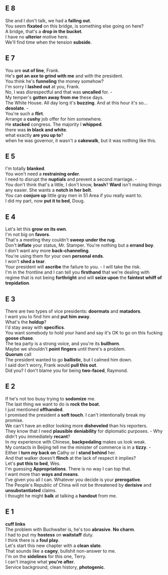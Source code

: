 
## E 8 
She and I don't talk, we had a **falling out**.  
You seem **fixated** on this bridge, is something else going on here?  
A bridge, that's a **drop in the bucket**.  
I have no **ulterior** motive here.  
We'll find time when the tension **subside**.  

## E 7  
You are **out of line**, Frank.  
He's **got an axe to grind with me** and with the president.   
You think he's **funneling** the money somehow?  
I'm sorry I **lashed out** at you, Frank.  
No, I was disrespectful and that was **uncalled** for. -  
My temper's **gotten away from me** these days.  
The White House. All day long it's **buzzing**. And at this hour it's so... **desolate**. -  
You're such a **flirt**.  
Arrange a **cushy** job offer for him somewhere.  
He **stacked** congress. The majority I **whipped**.  
there was **in black and white**.  
what exactly **are you up to**?  
when he was governor, it wasn't a **cakewalk**, but it was nothing like this.  


## E 5 
I'm totally **blanked**.  
You won't need a **restraining order**.  
I need to disrupt the **nuptials** and prevent a second marriage. -  
You don't think that's a little, I don't know, **brash**? 
**Ward** isn't making things any easier. She wants a **notch in her belt**.  
You can **conjure up** little gray men in 51 Area if you really want to.  
I did my part, now **put it to bed**, Doug.  

## E 4 

Let's let this **grow on its own**.  
I'm not big on **favors**.  
That's a meeting they couldn't **sweep under the rug**.  
Don't **inflate** your status, Mr. Stamper. You're nothing but a **errand boy**.  
I don't want any more **back-channeling**.  
You're using them for your own **personal ends**.  
I won't **shed a tear**.  
Your president will **ascribe** the failure to you. - I will take the risk.    
I'm in the frontline and I can tell you **firsthand** that we're dealing with regime that is not being **forthright** and will **seize upon** the **faintest whiff of trepidation**.  


## E 3  
There are two types of vice presidents: **doormats** and **matadors**.  
I want you to find him and **put him away**.  
What's the **holdup**?  
I'd stay away with **specifics**.  
You want somebody to hold your hand and say it's OK to go on this fucking **goose chase**.  
The tea party is a strong voice, and you're its **bullhorn**.  
Maybe we shouldn't **point fingers** until there's a problem.  
**Quorum** call  
The president wanted to go **ballistic**, but I calmed him down.  
I said don't worry, Frank would **pull this out**.  
Did you? I don't blame you for being **two-faced**, Raymond.  


## E 2 
If he's not too busy trying to **sodomize** me.  
The last thing we want to do is **rock the boat**.  
I just mentioned **offhanded**.  
I promised the president a **soft touch**. I can't intentionally break my promise.  
We can't have an editor looking more **disheveled** than his reporters.  
They know that I need **plausible** **deniability** for diplomatic purposes. - Why didn't you immediately **recant**?  
In my experience with Chinese, **backpedaling** makes us look weak.  
My contacts in Beijing tell me the minister of commerce is in a **tizzy**. -  
Either I **turn my back on** Cathy or I **stand behind** her.  
And that walker doesn't **flinch** at the lack of respect it implies?  
Let's **put this to bed**, Wes.  
I'm guessing **Appropriations**. There is no way I can top that.  
I want more than **ways and means**.  
I've given you all I can. Whatever you decide is your **prerogative**.  
The People's Republic of China will not be threatened by **derisive** and **unsubstantiated** claims.  
I thought he might **balk** at talking a **handout** from me.  


## E 1 
**cuff links**  
The problem with Buchwalter is, he's too **abrasive**. **No charm**.  
I had to put my **hostess** on **waitstaff** duty.  
I think there is a **foul play**.  
Let's start this new chapter with a **clean slate**.  
That sounds like a **cagey**, bullshit non-answer to me.  
I'm on the **sidelines** for this one, Terry.  
I can't imagine what **you're after**.  
Service background, clean history, **photogenic**.  

